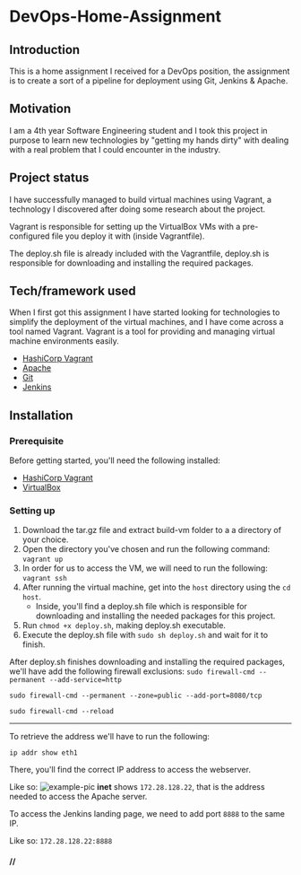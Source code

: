 
# DevOps-Home-Assignment
## Introduction
This is a home assignment I received for a DevOps position, the assignment is to create a sort of a pipeline for deployment using Git, Jenkins & Apache.

## Motivation
I am a 4th year Software Engineering student and I took this project in purpose to learn new technologies by "getting my hands dirty" with dealing with a real problem that I could encounter in the industry.

## Project status
I have successfully managed to build virtual machines using Vagrant, a technology I discovered after doing some research about the project.

Vagrant is responsible for setting up the VirtualBox VMs with a pre-configured file you deploy it with (inside Vagrantfile).

The deploy.sh file is already included with the Vagrantfile, deploy.sh is responsible for downloading and installing the required packages.

## Tech/framework used
When I first got this assignment I have started looking for technologies to simplify the deployment of the virtual machines, and I have come across a tool named Vagrant. Vagrant is a tool for providing and managing virtual machine environments easily.

- [HashiCorp Vagrant](https://www.vagrantup.com/)
- [Apache](https://httpd.apache.org/)
- [Git](https://git-scm.com/)
- [Jenkins](https://www.jenkins.io/)

## Installation
### **Prerequisite**
Before getting started, you'll need the following installed:
- [HashiCorp Vagrant](https://www.vagrantup.com/)
- [VirtualBox](https://www.virtualbox.org/)

### **Setting up**
1. Download the tar.gz file and extract build-vm folder to a a directory of your choice.
2. Open the directory you've chosen and run the following command:
   `vagrant up`
3. In order for us to access the VM, we will need to run the following:
   `vagrant ssh`
4. After running the virtual machine, get into the `host` directory using the `cd host`.
   - Inside, you'll find a deploy.sh file which is responsible for downloading and installing the needed packages for this project.
5. Run `chmod +x deploy.sh`, making deploy.sh executable.
6. Execute the deploy.sh file with `sudo sh deploy.sh` and wait for it to finish.

After deploy.sh finishes downloading and installing the required packages, we'll have add the following firewall exclusions:
`sudo firewall-cmd --permanent --add-service=http`

`sudo firewall-cmd --permanent --zone=public --add-port=8080/tcp`

`sudo firewall-cmd --reload`

<hr />

To retrieve the address we'll have to run the following:

`ip addr show eth1`

There, you'll find the correct IP address to access the webserver.

Like so:
![example-pic](https://i.imgur.com/WWBHQsH.png)
**inet** shows `172.28.128.22`, that is the address needed to access the Apache server.

To access the Jenkins landing page, we need to add port `8888` to the same IP.

Like so: `172.28.128.22:8888`

#### //
